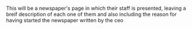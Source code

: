 This will be a newspaper's page in which their staff is presented, leaving a breif description of each one of them and also including the reason for having started the newspaper written by the ceo

